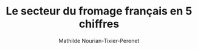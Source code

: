 ---
layout: post
title: "Le secteur du fromage français en 5 chiffres"
link: https://bigmedia.bpifrance.fr/news/le-secteur-du-fromage-francais-en-5-chiffres
author: "Mathilde Nourian-Tixier-Perenet"
published_date: "21/03/2025"
description: "C’est en France que l’on trouve les meilleurs fromages et on n'a pas peur de le dire. En atteste l’engouement des Français et des épicuriens d'ailleurs pour ce produit aussi convivial que culturel. Zoom sur cinq chiffres qui démontrent que le marché du fromage flaire bon la réussite."
language: "fr"
categories: "Liens"
tags: "fromage"
og-tags: "fromage"
permalink: /:categories/:year/:month/:day/:title/
---